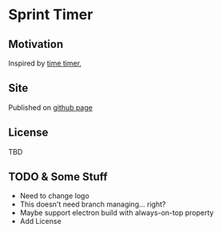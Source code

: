 # Sprint Timer


## Motivation
Inspired by [time timer](https://www.timetimer.com/), 

## Site
Published on [github page](https://tallua.github.io/sprint-timer/)

## License
TBD

## TODO & Some Stuff
 - Need to change logo
 - This doesn't need branch managing... right?
 - Maybe support electron build with always-on-top property
 - Add License